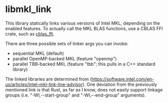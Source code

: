 # libmkl_link

This library statically links various versions of Intel MKL, depending on the
enabled features. To actually call the MKL BLAS functions, use a CBLAS FFI
crate, such as [cblas_ffi](https://github.com/peterhj/libcblas_ffi).

There are three possible sets of linker args you can invoke:

* sequential MKL (default)
* parallel OpenMP-backed MKL (feature "openmp")
* parallel TBB-backed MKL (feature "tbb"; this pulls in a C++ standard library)

The linked libraries are determined from
(https://software.intel.com/en-us/articles/intel-mkl-link-line-advisor).
One deviation from the previously mentioned link is that Rust, as far as I know,
does not easily support linkage groups (i.e. "-Wl,--start-group" and
"-Wl,--end-group" arguments).

